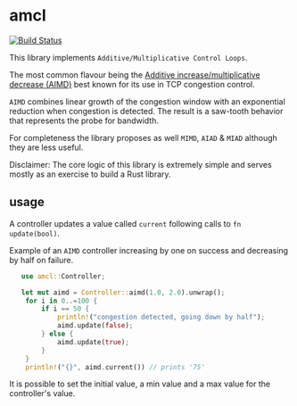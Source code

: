 # amcl

[![Build Status](https://travis-ci.org/agourlay/amcl.svg?branch=master)](https://travis-ci.org/agourlay/amcl)

This library implements `Additive/Multiplicative Control Loops`.

The most common flavour being the [Additive increase/multiplicative decrease (AIMD)](https://en.wikipedia.org/wiki/Additive_increase/multiplicative_decrease) best known for its use in TCP congestion control.

`AIMD` combines linear growth of the congestion window with an exponential reduction when congestion is detected. The result is a saw-tooth behavior that represents the probe for bandwidth.

For completeness the library proposes as well `MIMD`, `AIAD` & `MIAD` although they are less useful.

Disclaimer: The core logic of this library is extremely simple and serves mostly as an exercise to build a Rust library.

## usage

A controller updates a value called `current` following calls to `fn update(bool)`.

Example of an `AIMD` controller increasing by one on success and decreasing by half on failure.

```rust
   use amcl::Controller;

   let mut aimd = Controller::aimd(1.0, 2.0).unwrap();
    for i in 0..=100 {
        if i == 50 {
            println!("congestion detected, going down by half");
            aimd.update(false);
        } else {
            aimd.update(true);
        }
    }
    println!("{}", aimd.current()) // prints '75'
```

It is possible to set the initial value, a min value and a max value for the controller's value.